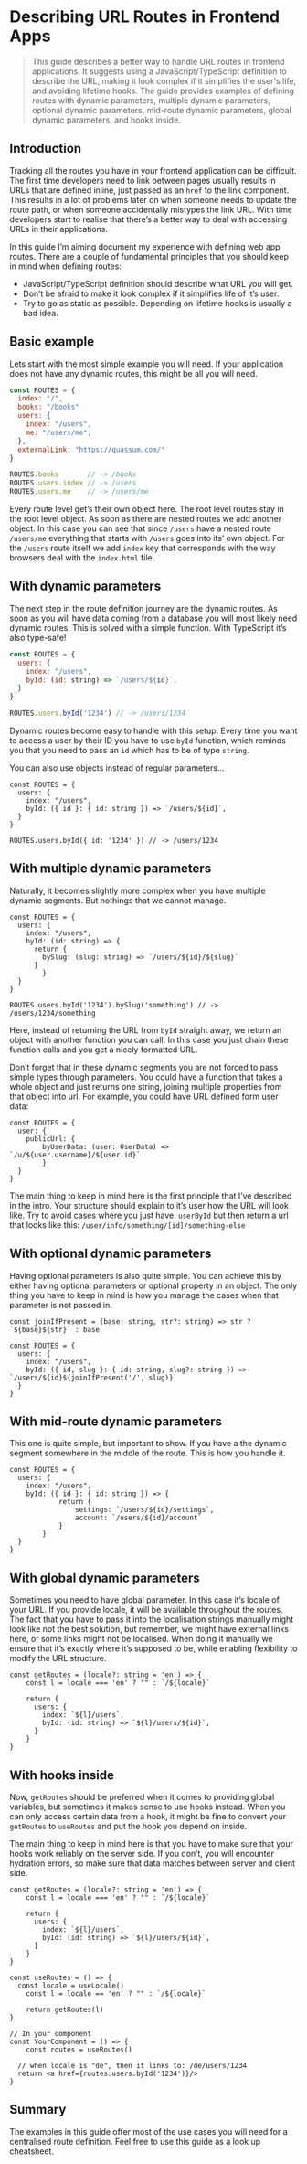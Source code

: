 # Describing URL Routes in Frontend Apps

> This guide describes a better way to handle URL routes in frontend applications. It suggests using a JavaScript/TypeScript definition to describe the URL, making it look complex if it simplifies the user's life, and avoiding lifetime hooks. The guide provides examples of defining routes with dynamic parameters, multiple dynamic parameters, optional dynamic parameters, mid-route dynamic parameters, global dynamic parameters, and hooks inside.
> 

## Introduction

Tracking all the routes you have in your frontend application can be difficult. The first time developers need to link between pages usually results in URLs that are defined inline, just passed as an `href` to the link component. This results in a lot of problems later on when someone needs to update the route path, or when someone accidentally mistypes the link URL. With time developers start to realise that there’s a better way to deal with accessing URLs in their applications.

In this guide I’m aiming document my experience with defining web app routes. There are a couple of fundamental principles that you should keep in mind when defining routes:

- JavaScript/TypeScript definition should describe what URL you will get.
- Don’t be afraid to make it look complex if it simplifies life of it’s user.
- Try to go as static as possible. Depending on lifetime hooks is usually a bad idea.

## Basic example

Lets start with the most simple example you will need. If your application does not have any dynamic routes, this might be all you will need.

```jsx
const ROUTES = {
  index: "/",
  books: "/books"
  users: {
    index: "/users",
    me: "/users/me",
  },
  externalLink: "https://quassum.com/"
}

ROUTES.books       // -> /books
ROUTES.users.index // -> /users
ROUTES.users.me    // -> /users/me
```

Every route level get’s their own object here. The root level routes stay in the root level object. As soon as there are nested routes we add another object. In this case you can see that since `/users` have a nested route `/users/me` everything that starts with `/users` goes into its’ own object. For the `/users` route itself we add `index` key that corresponds with the way browsers deal with the `index.html` file.

## With dynamic parameters

The next step in the route definition journey are the dynamic routes. As soon as you will have data coming from a database you will most likely need dynamic routes. This is solved with a simple function. With TypeScript it’s also type-safe!

```jsx
const ROUTES = {
  users: {
    index: "/users",
    byId: (id: string) => `/users/${id}`,
  }
}

ROUTES.users.byId('1234') // -> /users/1234
```

Dynamic routes become easy to handle with this setup. Every time you want to access a user by their ID you have to use `byId` function, which reminds you that you need to pass an `id` which has to be of type `string`.

You can also use objects instead of regular parameters…

```tsx
const ROUTES = {
  users: {
    index: "/users",
    byId: ({ id }: { id: string }) => `/users/${id}`,
  }
}

ROUTES.users.byId({ id: '1234' }) // -> /users/1234
```

## With multiple dynamic parameters

Naturally, it becomes slightly more complex when you have multiple dynamic segments. But nothings that we cannot manage.

```tsx
const ROUTES = {
  users: {
    index: "/users",
    byId: (id: string) => {
      return {
        bySlug: (slug: string) => `/users/${id}/${slug}`
      }
		}
  }
}

ROUTES.users.byId('1234').bySlug('something') // -> /users/1234/something
```

Here, instead of returning the URL from `byId` straight away, we return an object with another function you can call. In this case you just chain these function calls and you get a nicely formatted URL.

Don’t forget that in these dynamic segments you are not forced to pass simple types through parameters. You could have a function that takes a whole object and just returns one string, joining multiple properties from that object into url. For example, you could have URL defined form user data:

```tsx
const ROUTES = {
  user: {
    publicUrl: {
	    byUserData: (user: UserData) => `/u/${user.username}/${user.id}`
		}
  }
}
```

The main thing to keep in mind here is the first principle that I’ve described in the intro. Your structure should explain to it’s user how the URL will look like. Try to avoid cases where you just have: `userById` but then return a url that looks like this: `/user/info/something/[id]/something-else`

## With optional dynamic parameters

Having optional parameters is also quite simple. You can achieve this by either having optional parameters or optional property in an object. The only thing you have to keep in mind is how you manage the cases when that parameter is not passed in.

```tsx
const joinIfPresent = (base: string, str?: string) => str ? `${base}${str}` : base

const ROUTES = {
  users: {
    index: "/users",
    byId: ({ id, slug }: { id: string, slug?: string }) => `/users/${id}${joinIfPresent('/', slug)}`
  }
}
```

## With mid-route dynamic parameters

This one is quite simple, but important to show. If you have a the dynamic segment somewhere in the middle of the route. This is how you handle it.

```tsx
const ROUTES = {
  users: {
    index: "/users",
    byId: ({ id }: { id: string }) => {
			return {
				settings: `/users/${id}/settings`,
				account: `/users/${id}/account`
			}
		}
  }
}
```

## With global dynamic parameters

Sometimes you need to have global parameter. In this case it’s locale of your URL. If you provide locale, it will be available throughout the routes. The fact that you have to pass it into the localisation strings manually might look like not the best solution, but remember, we might have external links here, or some links might not be localised. When doing it manually we ensure that it’s exactly where it’s supposed to be, while enabling flexibility to modify the URL structure.

```tsx
const getRoutes = (locale?: string = 'en') => {
	const l = locale === 'en' ? "" : `/${locale}`

	return {
	  users: {
	    index: `${l}/users`,
	    byId: (id: string) => `${l}/users/${id}`,
	  }
	}
}
```

## With hooks inside

Now, `getRoutes` should be preferred when it comes to providing global variables, but sometimes it makes sense to use hooks instead. When you can only access certain data from a hook, it might be fine to convert your `getRoutes` to `useRoutes` and put the hook you depend on inside.

The main thing to keep in mind here is that you have to make sure that your hooks work reliably on the server side. If you don’t, you will encounter hydration errors, so make sure that data matches between server and client side.

```tsx
const getRoutes = (locale?: string = 'en') => {
	const l = locale === 'en' ? "" : `/${locale}`

	return {
	  users: {
	    index: `${l}/users`,
	    byId: (id: string) => `${l}/users/${id}`,
	  }
	}
}

const useRoutes = () => {
  const locale = useLocale()
	const l = locale == 'en' ? "" : `/${locale}`

	return getRoutes(l)
}

// In your component
const YourComponent = () => {
	const routes = useRoutes()

  // when locale is "de", then it links to: /de/users/1234
  return <a href={routes.users.byId('1234')}/>
}
```

## Summary

The examples in this guide offer most of the use cases you will need for a centralised route definition. Feel free to use this guide as a look up cheatsheet.